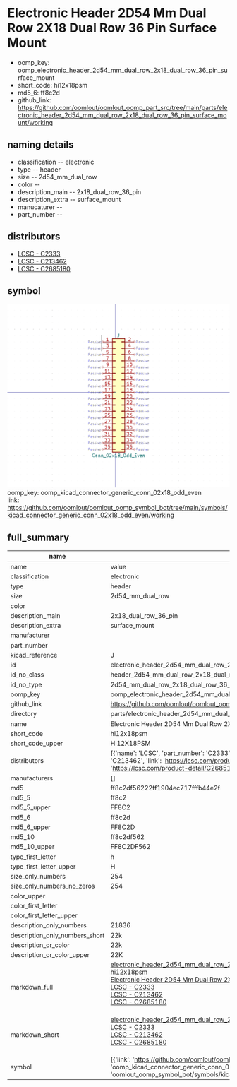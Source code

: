# Electronic Header 2D54 Mm Dual Row 2X18 Dual Row 36 Pin Surface Mount

  
* oomp_key: oomp_electronic_header_2d54_mm_dual_row_2x18_dual_row_36_pin_surface_mount 
* short_code: hi12x18psm
* md5_6: ff8c2d  
* github_link: https://github.com/oomlout/oomlout_oomp_part_src/tree/main/parts/electronic_header_2d54_mm_dual_row_2x18_dual_row_36_pin_surface_mount/working  
## naming details
* classification -- electronic
* type -- header
* size -- 2d54_mm_dual_row
* color -- 
* description_main -- 2x18_dual_row_36_pin
* description_extra -- surface_mount
* manucaturer -- 
* part_number -- 

## distributors
* [LCSC - C2333](https://lcsc.com/product-detail/C2333.html)  
* [LCSC - C213462](https://lcsc.com/product-detail/C213462.html)  
* [LCSC - C2685180](https://lcsc.com/product-detail/C2685180.html)  


## symbol

![](symbol/0/working/working_600.png)  
oomp_key: oomp_kicad_connector_generic_conn_02x18_odd_even  
link: https://github.com/oomlout/oomlout_oomp_symbol_bot/tree/main/symbols/kicad_connector_generic_conn_02x18_odd_even/working  


## full_summary
| name | value | 
| --- | --- | 
| name | value | 
| classification | electronic | 
| type | header | 
| size | 2d54_mm_dual_row | 
| color |  | 
| description_main | 2x18_dual_row_36_pin | 
| description_extra | surface_mount | 
| manufacturer |  | 
| part_number |  | 
| kicad_reference | J | 
| id | electronic_header_2d54_mm_dual_row_2x18_dual_row_36_pin_surface_mount | 
| id_no_class | header_2d54_mm_dual_row_2x18_dual_row_36_pin_surface_mount | 
| id_no_type | 2d54_mm_dual_row_2x18_dual_row_36_pin_surface_mount | 
| oomp_key | oomp_electronic_header_2d54_mm_dual_row_2x18_dual_row_36_pin_surface_mount | 
| github_link | https://github.com/oomlout/oomlout_oomp_part_src/tree/main/parts/electronic_header_2d54_mm_dual_row_2x18_dual_row_36_pin_surface_mount/working | 
| directory | parts/electronic_header_2d54_mm_dual_row_2x18_dual_row_36_pin_surface_mount | 
| name | Electronic Header 2D54 Mm Dual Row 2X18 Dual Row 36 Pin Surface Mount | 
| short_code | hi12x18psm | 
| short_code_upper | HI12X18PSM | 
| distributors | [{'name': 'LCSC', 'part_number': 'C2333', 'link': 'https://lcsc.com/product-detail/C2333.html', 'id': 'distributor_lcsc'}, {'name': 'LCSC', 'part_number': 'C213462', 'link': 'https://lcsc.com/product-detail/C213462.html', 'id': 'distributor_lcsc'}, {'name': 'LCSC', 'part_number': 'C2685180', 'link': 'https://lcsc.com/product-detail/C2685180.html', 'id': 'distributor_lcsc'}] | 
| manufacturers | [] | 
| md5 | ff8c2df56222ff1904ec717fffb44e2f | 
| md5_5 | ff8c2 | 
| md5_5_upper | FF8C2 | 
| md5_6 | ff8c2d | 
| md5_6_upper | FF8C2D | 
| md5_10 | ff8c2df562 | 
| md5_10_upper | FF8C2DF562 | 
| type_first_letter | h | 
| type_first_letter_upper | H | 
| size_only_numbers | 254 | 
| size_only_numbers_no_zeros | 254 | 
| color_upper |  | 
| color_first_letter |  | 
| color_first_letter_upper |  | 
| description_only_numbers | 21836 | 
| description_only_numbers_short | 22k | 
| description_or_color | 22k | 
| description_or_color_upper | 22K | 
| markdown_full | [electronic_header_2d54_mm_dual_row_2x18_dual_row_36_pin_surface_mount](https://github.com/oomlout/oomlout_oomp_part_src/tree/main/parts/electronic_header_2d54_mm_dual_row_2x18_dual_row_36_pin_surface_mount/working)<br>[hi12x18psm](https://github.com/oomlout/oomlout_oomp_part_src/tree/main/parts/electronic_header_2d54_mm_dual_row_2x18_dual_row_36_pin_surface_mount/working)<br>[Electronic Header 2D54 Mm Dual Row 2X18 Dual Row 36 Pin Surface Mount](https://github.com/oomlout/oomlout_oomp_part_src/tree/main/parts/electronic_header_2d54_mm_dual_row_2x18_dual_row_36_pin_surface_mount/working)<br>[LCSC - C2333<br>](https://lcsc.com/product-detail/C2333.html)[LCSC - C213462<br>](https://lcsc.com/product-detail/C213462.html)[LCSC - C2685180<br>](https://lcsc.com/product-detail/C2685180.html)<br> | 
| markdown_short | [electronic_header_2d54_mm_dual_row_2x18_dual_row_36_pin_surface_mount](https://github.com/oomlout/oomlout_oomp_part_src/tree/main/parts/electronic_header_2d54_mm_dual_row_2x18_dual_row_36_pin_surface_mount/working)<br>[LCSC - C2333<br>](https://lcsc.com/product-detail/C2333.html)[LCSC - C213462<br>](https://lcsc.com/product-detail/C213462.html)[LCSC - C2685180<br>](https://lcsc.com/product-detail/C2685180.html)<br> | 
| symbol | [{'link': 'https://github.com/oomlout/oomlout_oomp_symbol_bot/tree/main/symbols/kicad_connector_generic_conn_02x18_odd_even', 'oomp_key': 'oomp_kicad_connector_generic_conn_02x18_odd_even', 'directory': 'oomlout_oomp_symbol_bot/symbols/kicad_connector_generic_conn_02x18_odd_even//working/working.kicad_sym'}] | 
